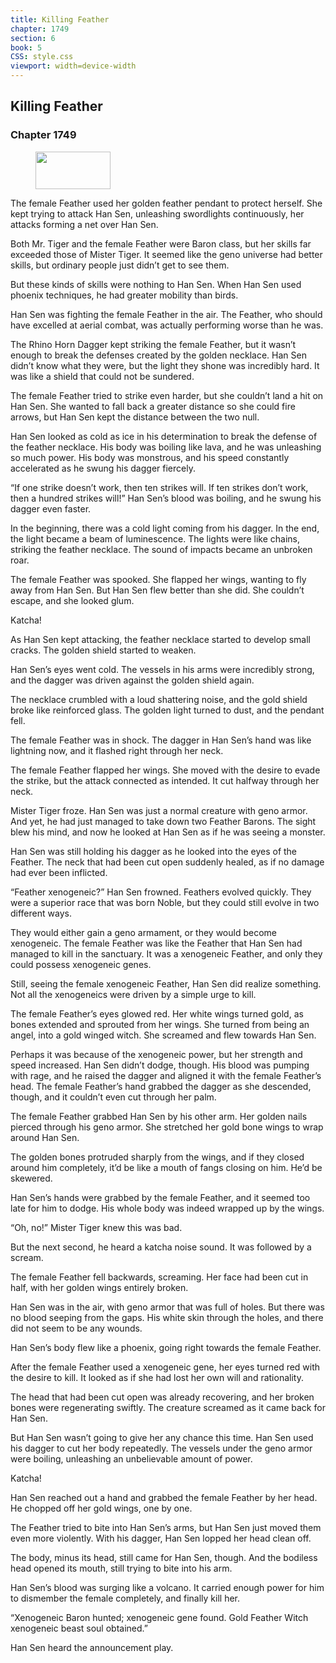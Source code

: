 ```yaml
---
title: Killing Feather
chapter: 1749
section: 6
book: 5
CSS: style.css
viewport: width=device-width
---
```


## Killing Feather

### Chapter 1749

<figure>
	<img src="../Images/gem.gif" alt="" id="gem" width="120" height="60" />
</figure>

The female Feather used her golden feather pendant to protect herself. She kept trying to attack Han Sen, unleashing swordlights continuously, her attacks forming a net over Han Sen.

Both Mr. Tiger and the female Feather were Baron class, but her skills far exceeded those of Mister Tiger. It seemed like the geno universe had better skills, but ordinary people just didn’t get to see them.

But these kinds of skills were nothing to Han Sen. When Han Sen used phoenix techniques, he had greater mobility than birds.

Han Sen was fighting the female Feather in the air. The Feather, who should have excelled at aerial combat, was actually performing worse than he was.

The Rhino Horn Dagger kept striking the female Feather, but it wasn’t enough to break the defenses created by the golden necklace. Han Sen didn’t know what they were, but the light they shone was incredibly hard. It was like a shield that could not be sundered.

The female Feather tried to strike even harder, but she couldn’t land a hit on Han Sen. She wanted to fall back a greater distance so she could fire arrows, but Han Sen kept the distance between the two null.

Han Sen looked as cold as ice in his determination to break the defense of the feather necklace. His body was boiling like lava, and he was unleashing so much power. His body was monstrous, and his speed constantly accelerated as he swung his dagger fiercely.

“If one strike doesn’t work, then ten strikes will. If ten strikes don’t work, then a hundred strikes will!” Han Sen’s blood was boiling, and he swung his dagger even faster.

In the beginning, there was a cold light coming from his dagger. In the end, the light became a beam of luminescence. The lights were like chains, striking the feather necklace. The sound of impacts became an unbroken roar.

The female Feather was spooked. She flapped her wings, wanting to fly away from Han Sen. But Han Sen flew better than she did. She couldn’t escape, and she looked glum.

Katcha!

As Han Sen kept attacking, the feather necklace started to develop small cracks. The golden shield started to weaken.

Han Sen’s eyes went cold. The vessels in his arms were incredibly strong, and the dagger was driven against the golden shield again.

The necklace crumbled with a loud shattering noise, and the gold shield broke like reinforced glass. The golden light turned to dust, and the pendant fell.

The female Feather was in shock. The dagger in Han Sen’s hand was like lightning now, and it flashed right through her neck.

The female Feather flapped her wings. She moved with the desire to evade the strike, but the attack connected as intended. It cut halfway through her neck.

Mister Tiger froze. Han Sen was just a normal creature with geno armor. And yet, he had just managed to take down two Feather Barons. The sight blew his mind, and now he looked at Han Sen as if he was seeing a monster.

Han Sen was still holding his dagger as he looked into the eyes of the Feather. The neck that had been cut open suddenly healed, as if no damage had ever been inflicted.

“Feather xenogeneic?” Han Sen frowned. Feathers evolved quickly. They were a superior race that was born Noble, but they could still evolve in two different ways.

They would either gain a geno armament, or they would become xenogeneic. The female Feather was like the Feather that Han Sen had managed to kill in the sanctuary. It was a xenogeneic Feather, and only they could possess xenogeneic genes.

Still, seeing the female xenogeneic Feather, Han Sen did realize something. Not all the xenogeneics were driven by a simple urge to kill.

The female Feather’s eyes glowed red. Her white wings turned gold, as bones extended and sprouted from her wings. She turned from being an angel, into a gold winged witch. She screamed and flew towards Han Sen.

Perhaps it was because of the xenogeneic power, but her strength and speed increased. Han Sen didn’t dodge, though. His blood was pumping with rage, and he raised the dagger and aligned it with the female Feather’s head. The female Feather’s hand grabbed the dagger as she descended, though, and it couldn’t even cut through her palm.

The female Feather grabbed Han Sen by his other arm. Her golden nails pierced through his geno armor. She stretched her gold bone wings to wrap around Han Sen.

The golden bones protruded sharply from the wings, and if they closed around him completely, it’d be like a mouth of fangs closing on him. He’d be skewered.

Han Sen’s hands were grabbed by the female Feather, and it seemed too late for him to dodge. His whole body was indeed wrapped up by the wings.

“Oh, no!” Mister Tiger knew this was bad.

But the next second, he heard a katcha noise sound. It was followed by a scream.

The female Feather fell backwards, screaming. Her face had been cut in half, with her golden wings entirely broken.

Han Sen was in the air, with geno armor that was full of holes. But there was no blood seeping from the gaps. His white skin through the holes, and there did not seem to be any wounds.

Han Sen’s body flew like a phoenix, going right towards the female Feather.

After the female Feather used a xenogeneic gene, her eyes turned red with the desire to kill. It looked as if she had lost her own will and rationality.

The head that had been cut open was already recovering, and her broken bones were regenerating swiftly. The creature screamed as it came back for Han Sen.

But Han Sen wasn’t going to give her any chance this time. Han Sen used his dagger to cut her body repeatedly. The vessels under the geno armor were boiling, unleashing an unbelievable amount of power.

Katcha!

Han Sen reached out a hand and grabbed the female Feather by her head. He chopped off her gold wings, one by one.

The Feather tried to bite into Han Sen’s arms, but Han Sen just moved them even more violently. With his dagger, Han Sen lopped her head clean off.

The body, minus its head, still came for Han Sen, though. And the bodiless head opened its mouth, still trying to bite into his arm.

Han Sen’s blood was surging like a volcano. It carried enough power for him to dismember the female completely, and finally kill her.

“Xenogeneic Baron hunted; xenogeneic gene found. Gold Feather Witch xenogeneic beast soul obtained.”

Han Sen heard the announcement play.